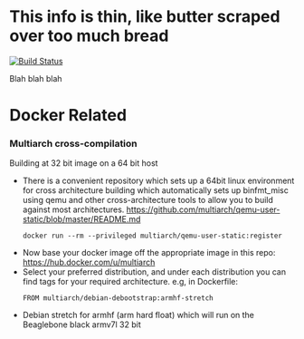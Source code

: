 # This info is thin, like  butter scraped over too much bread
[![Build Status](https://travis-ci.org/joemccann/dillinger.svg?branch=master)](https://travis-ci.org/joemccann/dillinger)

Blah blah blah

# Docker Related

### Multiarch cross-compilation
Building at 32 bit image on a 64 bit host

 - There is a convenient repository which sets up a 64bit linux environment for cross architecture building which automatically sets up binfmt_misc using qemu and other cross-architecture tools to allow you to build against most architectures. https://github.com/multiarch/qemu-user-static/blob/master/README.md
    ```
    docker run --rm --privileged multiarch/qemu-user-static:register
    ```
 - Now base your docker image off the appropriate image in this repo: https://hub.docker.com/u/multiarch
 - Select your preferred distribution, and under each distribution you can find tags for your required architecture. e.g, in Dockerfile:
    ```
    FROM multiarch/debian-debootstrap:armhf-stretch
    ```
 - Debian stretch for armhf (arm hard float) which will run on the Beaglebone black armv7l 32 bit

